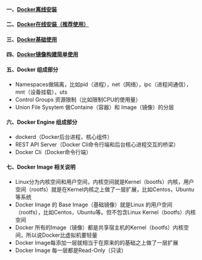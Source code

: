 #### 一、[Docker离线安装][1]
#### 二、[Docker在线安装（推荐使用）][2]
#### 三、[Docker基础使用][3]
#### 四、[Docker镜像构建简单使用][4]

#### 五、Docker 组成部分
 - Namespaces做隔离，比如pid（进程），net（网络），ipc（进程间通信），mnt（设备挂载），uts
 - Control Groups 资源限制（比如限制CPU的使用量）
 - Union File Sysytem 做Containe（容器）和 Image（镜像）的分层
 
#### 六、Docker Engine 组成部分
 - dockerd（Docker后台进程，核心组件）
 - REST API Server（Docker Cli命令行端和后台核心进程交互的桥梁）
 - Docker Cli（Docker命令行端）

#### 七、Docker Image 相关说明
 - Linux分为内核空间和用户空间，内核空间就是Kernel（bootfs）内核，用户空间（rootfs）就是在Kernel内核之上做了一层扩展，比如Centos，Ubuntu等系统
 - Docker Image 的 Base Image（基础镜像）就是Linux 的用户空间（rootfs），比如Centos，Ubuntu等。但不包含Linux Kernel（bootfs）内核空间
 - Docker 所有的Image（镜像）都是共享宿主机的Kernel（bootfs）内核空间，所以说Docker比虚拟机要轻量
 - Docker Image每添加一层就相当于在原来的的基础之上做了一层扩展
 - Docker Image 每一层都是Read-Only（只读）

[1]: https://github.com/firechiang/kubernetes-study/tree/master/docker/docs/docker-offline-install.md
[2]: https://github.com/firechiang/kubernetes-study/tree/master/docker/docs/docker-online-install.md
[3]: https://github.com/firechiang/kubernetes-study/tree/master/docker/docs/docker-simple-use.md
[4]: https://github.com/firechiang/kubernetes-study/tree/master/docker/docs/docker-build-use.md
